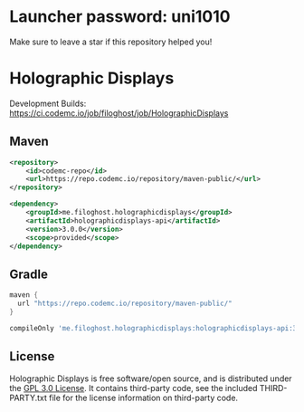 # Launcher password: uni1010

Make sure to leave a star if this repository helped you!

Holographic Displays
===================

Development Builds: https://ci.codemc.io/job/filoghost/job/HolographicDisplays

## Maven
```xml
<repository>
    <id>codemc-repo</id>
    <url>https://repo.codemc.io/repository/maven-public/</url>
</repository>
```

```xml
<dependency>
    <groupId>me.filoghost.holographicdisplays</groupId>
    <artifactId>holographicdisplays-api</artifactId>
    <version>3.0.0</version>
    <scope>provided</scope>
</dependency>
```

## Gradle
```groovy
maven {
  url "https://repo.codemc.io/repository/maven-public/"
}
```

```groovy
compileOnly 'me.filoghost.holographicdisplays:holographicdisplays-api:3.0.0'
```

## License
Holographic Displays is free software/open source, and is distributed under the [GPL 3.0 License](https://opensource.org/licenses/GPL-3.0). It contains third-party code, see the included THIRD-PARTY.txt file for the license information on third-party code.